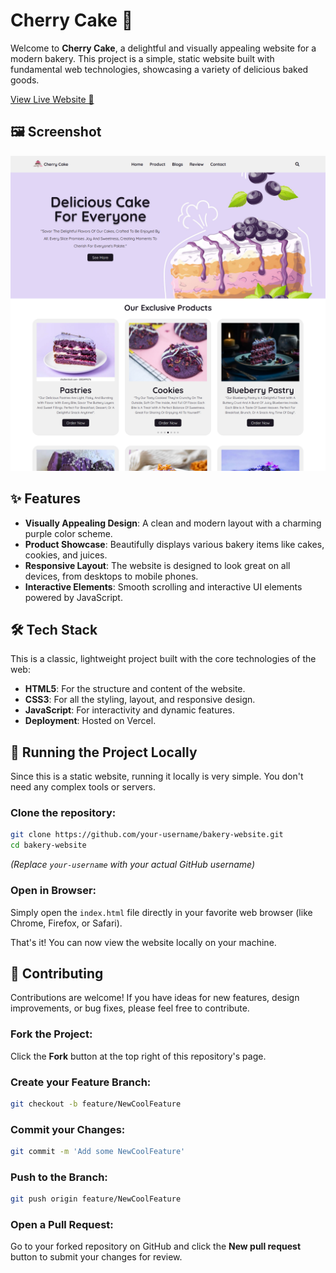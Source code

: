 # Cherry Cake 🍰

Welcome to **Cherry Cake**, a delightful and visually appealing website for a modern bakery. This project is a simple, static website built with fundamental web technologies, showcasing a variety of delicious baked goods.

[View Live Website 🚀](#)

## 🖼️ Screenshot

![Screenshot of Cherry Cake Homepage](/Screenshots/Home1.png)

<!-- Replace 'link-to-your-screenshot.png' with the actual image path or URL -->

## ✨ Features

* **Visually Appealing Design**: A clean and modern layout with a charming purple color scheme.
* **Product Showcase**: Beautifully displays various bakery items like cakes, cookies, and juices.
* **Responsive Layout**: The website is designed to look great on all devices, from desktops to mobile phones.
* **Interactive Elements**: Smooth scrolling and interactive UI elements powered by JavaScript.

## 🛠️ Tech Stack

This is a classic, lightweight project built with the core technologies of the web:

* **HTML5**: For the structure and content of the website.
* **CSS3**: For all the styling, layout, and responsive design.
* **JavaScript**: For interactivity and dynamic features.
* **Deployment**: Hosted on Vercel.

## 🚀 Running the Project Locally

Since this is a static website, running it locally is very simple. You don't need any complex tools or servers.

### Clone the repository:

```bash
git clone https://github.com/your-username/bakery-website.git
cd bakery-website
```

*(Replace `your-username` with your actual GitHub username)*

### Open in Browser:

Simply open the `index.html` file directly in your favorite web browser (like Chrome, Firefox, or Safari).

That's it! You can now view the website locally on your machine.

## 🤝 Contributing

Contributions are welcome! If you have ideas for new features, design improvements, or bug fixes, please feel free to contribute.

### Fork the Project:

Click the **Fork** button at the top right of this repository's page.

### Create your Feature Branch:

```bash
git checkout -b feature/NewCoolFeature
```

### Commit your Changes:

```bash
git commit -m 'Add some NewCoolFeature'
```

### Push to the Branch:

```bash
git push origin feature/NewCoolFeature
```

### Open a Pull Request:

Go to your forked repository on GitHub and click the **New pull request** button to submit your changes for review.
